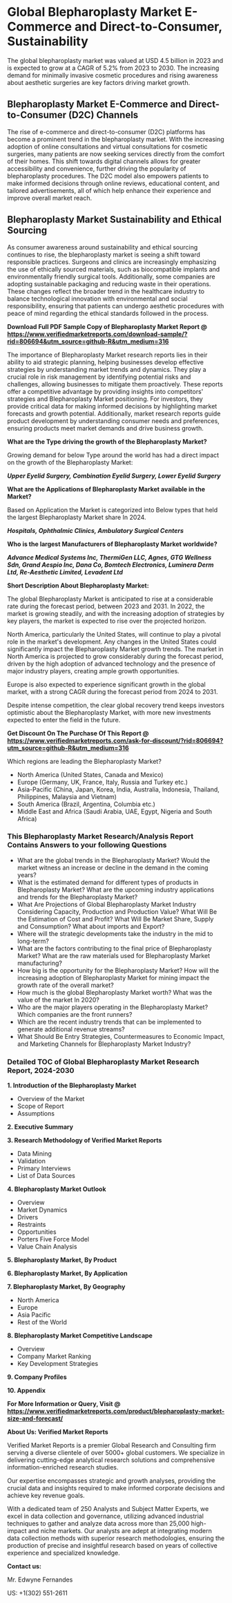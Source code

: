 <h1>Global Blepharoplasty Market E-Commerce and Direct-to-Consumer, Sustainability</h1><p class=""><p>The global blepharoplasty market was valued at USD 4.5 billion in 2023 and is expected to grow at a CAGR of 5.2% from 2023 to 2030. The increasing demand for minimally invasive cosmetic procedures and rising awareness about aesthetic surgeries are key factors driving market growth.</p><h2>Blepharoplasty Market E-Commerce and Direct-to-Consumer (D2C) Channels</h2><p>The rise of e-commerce and direct-to-consumer (D2C) platforms has become a prominent trend in the blepharoplasty market. With the increasing adoption of online consultations and virtual consultations for cosmetic surgeries, many patients are now seeking services directly from the comfort of their homes. This shift towards digital channels allows for greater accessibility and convenience, further driving the popularity of blepharoplasty procedures. The D2C model also empowers patients to make informed decisions through online reviews, educational content, and tailored advertisements, all of which help enhance their experience and improve overall market reach.</p><h2>Blepharoplasty Market Sustainability and Ethical Sourcing</h2><p>As consumer awareness around sustainability and ethical sourcing continues to rise, the blepharoplasty market is seeing a shift toward responsible practices. Surgeons and clinics are increasingly emphasizing the use of ethically sourced materials, such as biocompatible implants and environmentally friendly surgical tools. Additionally, some companies are adopting sustainable packaging and reducing waste in their operations. These changes reflect the broader trend in the healthcare industry to balance technological innovation with environmental and social responsibility, ensuring that patients can undergo aesthetic procedures with peace of mind regarding the ethical standards followed in the process.</p></p><p class=""><strong>Download Full PDF Sample Copy of Blepharoplasty Market Report @ <a href="https://www.verifiedmarketreports.com/download-sample/?rid=806694&utm_source=github-R&utm_medium=316" target="_blank">https://www.verifiedmarketreports.com/download-sample/?rid=806694&utm_source=github-R&utm_medium=316</a></strong></p><p>The importance of&nbsp;Blepharoplasty Market research reports lies in their ability to aid strategic planning, helping businesses develop effective strategies by understanding market trends and dynamics. They play a crucial role in risk management by identifying potential risks and challenges, allowing businesses to mitigate them proactively. These reports offer a competitive advantage by providing insights into competitors' strategies and Blepharoplasty Market positioning. For investors, they provide critical data for making informed decisions by highlighting market forecasts and growth potential. Additionally, market research reports guide product development by understanding consumer needs and preferences, ensuring products meet market demands and drive business growth.</p><p><strong>What are the&nbsp;Type driving the growth of the Blepharoplasty Market?</strong></p><p id="" class="">Growing demand for below Type around the world has had a direct impact on the growth of the Blepharoplasty Market:</p><p class=""><em><strong>Upper Eyelid Surgery, Combination Eyelid Surgery, Lower Eyelid Surgery</strong></em></p><p class=""><strong>What are the&nbsp;Applications&nbsp;of Blepharoplasty Market available in the Market?</strong></p><p id="" class="">Based on Application the Market is categorized into Below types that held the largest Blepharoplasty Market share In 2024.</p><p class=""><em><strong>Hospitals, Ophthalmic Clinics, Ambulatory Surgical Centers</strong></em></p><p class=""><strong>Who is the largest Manufacturers of Blepharoplasty Market worldwide?</strong></p><p><em><strong>Advance Medical Systems Inc, ThermiGen LLC, Agnes, GTG Wellness Sdn, Grand Aespio Inc, Dana Co, Bomtech Electronics, Luminera Derm Ltd, Re-Aesthetic Limited, Levadent Ltd</strong></em></p><p id="" class=""><strong>Short Description About Blepharoplasty Market:</strong></p><p>The global Blepharoplasty Market is anticipated to rise at a considerable rate during the forecast period, between 2023 and 2031. In 2022, the market is growing steadily, and with the increasing adoption of strategies by key players, the market is expected to rise over the projected horizon.</p><p>North America, particularly the United States, will continue to play a pivotal role in the market's development. Any changes in the United States could significantly impact the Blepharoplasty Market growth trends. The market in North America is projected to grow considerably during the forecast period, driven by the high adoption of advanced technology and the presence of major industry players, creating ample growth opportunities.</p><p>Europe is also expected to experience significant growth in the global market, with a strong CAGR during the forecast period from 2024 to 2031.</p><p>Despite intense competition, the clear global recovery trend keeps investors optimistic about the Blepharoplasty Market, with more new investments expected to enter the field in the future.</p><p id="" class=""><strong>Get Discount On The Purchase Of This Report @ <a href="https://www.verifiedmarketreports.com/ask-for-discount/?rid=806694?utm_source=github-R&utm_medium=316" target="_blank">https://www.verifiedmarketreports.com/ask-for-discount/?rid=806694?utm_source=github-R&utm_medium=316</a></strong></p><p class="">Which regions are leading the Blepharoplasty Market?</p><ul><li>North America (United States, Canada and Mexico)</li><li>Europe (Germany, UK, France, Italy, Russia and Turkey etc.)</li><li>Asia-Pacific (China, Japan, Korea, India, Australia, Indonesia, Thailand, Philippines, Malaysia and Vietnam)</li><li>South America (Brazil, Argentina, Columbia etc.)</li><li>Middle East and Africa (Saudi Arabia, UAE, Egypt, Nigeria and South Africa)</li></ul><h3 id="" class="">This Blepharoplasty Market Research/Analysis Report Contains Answers to your following Questions</h3><ul><li>What are the global trends in the Blepharoplasty Market? Would the market witness an increase or decline in the demand in the coming years?</li><li>What is the estimated demand for different types of products in Blepharoplasty Market? What are the upcoming industry applications and trends for the Blepharoplasty Market?</li><li>What Are Projections of Global Blepharoplasty Market Industry Considering Capacity, Production and Production Value? What Will Be the Estimation of Cost and Profit? What Will Be Market Share, Supply and Consumption? What about imports and Export?</li><li>Where will the strategic developments take the industry in the mid to long-term?</li><li>What are the factors contributing to the final price of Blepharoplasty Market? What are the raw materials used for Blepharoplasty Market manufacturing?</li><li>How big is the opportunity for the Blepharoplasty Market? How will the increasing adoption of Blepharoplasty Market for mining impact the growth rate of the overall market?</li><li>How much is the global Blepharoplasty Market worth? What was the value of the market In 2020?</li><li>Who are the major players operating in the Blepharoplasty Market? Which companies are the front runners?</li><li>Which are the recent industry trends that can be implemented to generate additional revenue streams?</li><li>What Should Be Entry Strategies, Countermeasures to Economic Impact, and Marketing Channels for Blepharoplasty Market Industry?</li></ul><h3 id="" class="">Detailed TOC of Global Blepharoplasty Market Research Report, 2024-2030</h3><p id="" class=""><strong>1. Introduction of the Blepharoplasty Market</strong></p><ul><li>Overview of the Market</li><li>Scope of Report</li><li>Assumptions</li></ul><p id="" class=""><strong>2. Executive Summary</strong></p><p id="" class=""><strong>3. Research Methodology of Verified Market Reports</strong></p><ul><li>Data Mining</li><li>Validation</li><li>Primary Interviews</li><li>List of Data Sources</li></ul><p id="" class=""><strong>4. Blepharoplasty Market Outlook</strong></p><ul><li>Overview</li><li>Market Dynamics</li><li>Drivers</li><li>Restraints</li><li>Opportunities</li><li>Porters Five Force Model</li><li>Value Chain Analysis</li></ul><p id="" class=""><strong>5. Blepharoplasty Market, By Product</strong></p><p id="" class=""><strong>6. Blepharoplasty Market, By Application</strong></p><p id="" class=""><strong>7. Blepharoplasty Market, By Geography</strong></p><ul><li>North America</li><li>Europe</li><li>Asia Pacific</li><li>Rest of the World</li></ul><p id="" class=""><strong>8. Blepharoplasty Market Competitive Landscape</strong></p><ul><li>Overview</li><li>Company Market Ranking</li><li>Key Development Strategies</li></ul><p id="" class=""><strong>9. Company Profiles</strong></p><p id="" class=""><strong>10. Appendix</strong></p><p id="" class=""><strong>For More Information or Query, Visit @ <a href="https://www.verifiedmarketreports.com/product/blepharoplasty-market-size-and-forecast/" target="_blank">https://www.verifiedmarketreports.com/product/blepharoplasty-market-size-and-forecast/</a></strong></p><p id="" class=""><strong>About Us: Verified Market Reports</strong></p><p id="" class="">Verified Market Reports is a premier Global Research and Consulting firm serving a diverse clientele of over 5000+ global customers. We specialize in delivering cutting-edge analytical research solutions and comprehensive information-enriched research studies.</p><p id="" class="">Our expertise encompasses strategic and growth analyses, providing the crucial data and insights required to make informed corporate decisions and achieve key revenue goals.</p><p id="" class="">With a dedicated team of 250 Analysts and Subject Matter Experts, we excel in data collection and governance, utilizing advanced industrial techniques to gather and analyze data across more than 25,000 high-impact and niche markets. Our analysts are adept at integrating modern data collection methods with superior research methodologies, ensuring the production of precise and insightful research based on years of collective experience and specialized knowledge.</p><p id="" class=""><strong>Contact us:</strong></p><p id="" class="">Mr. Edwyne Fernandes</p><p id="" class="">US: +1(302) 551-2611</p>